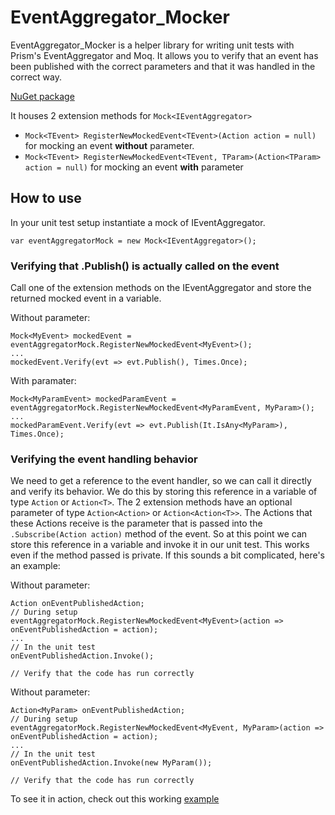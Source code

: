 # EventAggregator_Mocker
EventAggregator_Mocker is a helper library for writing unit tests with Prism's EventAggregator and Moq. It allows you to verify that an event has been published with the correct parameters and that it was handled in the correct way.

[NuGet package](https://www.nuget.org/packages/EventAggregator_Mocker/)

It houses 2 extension methods for `Mock<IEventAggregator>`
 - `Mock<TEvent> RegisterNewMockedEvent<TEvent>(Action action = null)` for mocking an event <b>without</b> parameter.
 - `Mock<TEvent> RegisterNewMockedEvent<TEvent, TParam>(Action<TParam> action = null)` for mocking an event <b>with</b> parameter
 
## How to use
In your unit test setup instantiate a mock of IEventAggregator.
 
`var eventAggregatorMock = new Mock<IEventAggregator>();`

### Verifying that .Publish() is actually called on the event
Call one of the extension methods on the IEventAggregator and store the returned mocked event in a variable.

Without parameter:
```
Mock<MyEvent> mockedEvent = eventAggregatorMock.RegisterNewMockedEvent<MyEvent>();
...
mockedEvent.Verify(evt => evt.Publish(), Times.Once);
```
With paramater:
```
Mock<MyParamEvent> mockedParamEvent = eventAggregatorMock.RegisterNewMockedEvent<MyParamEvent, MyParam>();
...
mockedParamEvent.Verify(evt => evt.Publish(It.IsAny<MyParam>), Times.Once);
```

### Verifying the event handling behavior
We need to get a reference to the event handler, so we can call it directly and verify its behavior. We do this by storing this reference in a variable of type `Action` or `Action<T>`.
The 2 extension methods have an optional parameter of type `Action<Action>` or `Action<Action<T>>`. The Actions that these Actions receive is the parameter that is passed into the `.Subscribe(Action action)` method of the event.
So at this point we can store this reference in a variable and invoke it in our unit test. This works even if the method passed is private.
If this sounds a bit complicated, here's an example:

Without parameter:
```
Action onEventPublishedAction;
// During setup
eventAggregatorMock.RegisterNewMockedEvent<MyEvent>(action => onEventPublishedAction = action);
...
// In the unit test
onEventPublishedAction.Invoke();

// Verify that the code has run correctly
```

Without parameter:
```
Action<MyParam> onEventPublishedAction;
// During setup
eventAggregatorMock.RegisterNewMockedEvent<MyEvent, MyParam>(action => onEventPublishedAction = action);
...
// In the unit test
onEventPublishedAction.Invoke(new MyParam());

// Verify that the code has run correctly
```

To see it in action, check out this working [example](https://github.com/kristofberge/EventAggregator_Mocker/tree/master/Examples/Xamarin.Forms/EventAggregatorTest.UnitTests/ViewModels)  
